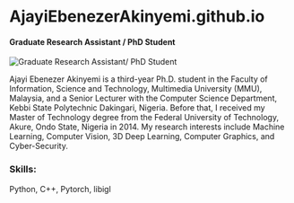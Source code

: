 # AjayiEbenezerAkinyemi.github.io
#### Graduate Research Assistant / PhD Student 
![Graduate Research Assistant/ PhD Student ](https://arturssmirnovs.github.io/github-profile-readme-generator/images/banner.png)

Ajayi Ebenezer Akinyemi is a third-year Ph.D. student in the Faculty of Information, Science and Technology, Multimedia University (MMU), Malaysia, and a Senior Lecturer with the Computer Science Department, Kebbi State Polytechnic Dakingari, Nigeria. Before that, I received my Master of Technology degree from the Federal University of Technology, Akure, Ondo State, Nigeria in 2014. My research interests include Machine Learning, Computer Vision, 3D Deep Learning, Computer Graphics, and Cyber-Security. 

### Skills: 
Python, C++,  Pytorch, libigl 
